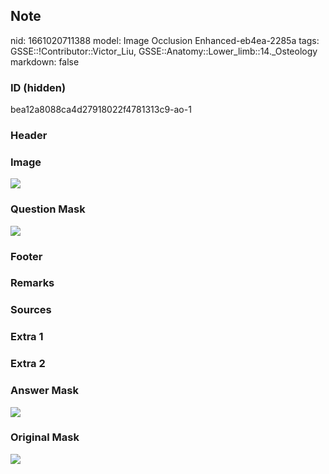 ## Note
nid: 1661020711388
model: Image Occlusion Enhanced-eb4ea-2285a
tags: GSSE::!Contributor::Victor_Liu, GSSE::Anatomy::Lower_limb::14._Osteology
markdown: false

### ID (hidden)
bea12a8088ca4d27918022f4781313c9-ao-1

### Header


### Image
<img src="tmpr_vb4qyq.png">

### Question Mask
<img src="bea12a8088ca4d27918022f4781313c9-ao-1-Q.svg">

### Footer


### Remarks


### Sources


### Extra 1


### Extra 2


### Answer Mask
<img src="bea12a8088ca4d27918022f4781313c9-ao-1-A.svg">

### Original Mask
<img src="bea12a8088ca4d27918022f4781313c9-ao-O.svg">
